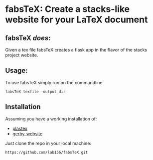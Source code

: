 # fabsTeX: Create a stacks-like website for your LaTeX document

## fabsTeX _does_:
Given a tex file fabsTeX creates a flask app in the flavor of the stacks project website.

## Usage:
To use fabsTeX simply run on the commandline
```shell
fabsTeX texfile -output dir
```

## Installation
Assuming you have a working installation of:
* [plastex](https://github.com/kodyvajjha/plastex.git) 
* [gerby-website](https://github.com/gerby-project/gerby-website.git)

Just clone the repo in your local machine: 
```shell
https://github.com/lab156/fabsTeX.git
```



